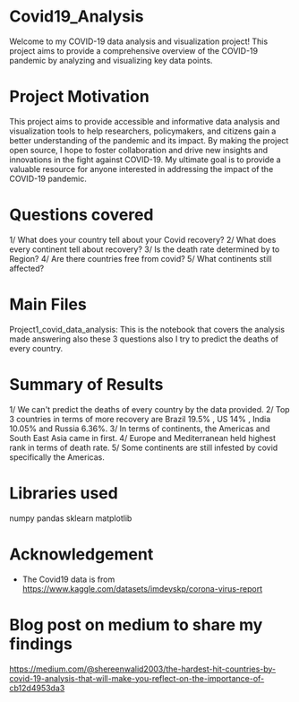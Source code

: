 # Covid19_Analysis
Welcome to my COVID-19 data analysis and visualization project! 
This project aims to provide a comprehensive overview of the COVID-19 pandemic by analyzing and visualizing key data points.

# Project Motivation
This project aims to provide accessible and informative data analysis and visualization tools to help researchers, policymakers, and citizens gain a better understanding of the pandemic and its impact. 
By making the project open source, I hope to foster collaboration and drive new insights and innovations in the fight against COVID-19. 
My ultimate goal is to provide a valuable resource for anyone interested in addressing the impact of the COVID-19 pandemic.

# Questions covered
1/ What does your country tell about your Covid recovery?
2/ What does every continent tell about recovery?
3/ Is the death rate determined by to Region?
4/ Are there countries free from covid?
5/ What continents still affected?

# Main Files
Project1_covid_data_analysis: 
This is the notebook that covers the analysis made answering also these 3 questions also I try to predict the deaths of every country.

# Summary of Results
1/ We can't predict the deaths of every country by the data provided.
2/ Top 3 countries in terms of more recovery are Brazil 19.5% , US 14% , India 10.05% and Russia 6.36%.
3/ In terms of continents, the Americas and South East Asia came in first.
4/ Europe and Mediterranean held highest rank in terms of death rate.
5/ Some continents are still infested by covid specifically the Americas.

# Libraries used
numpy
pandas
sklearn
matplotlib

# Acknowledgement
- The Covid19 data is from https://www.kaggle.com/datasets/imdevskp/corona-virus-report
  
# Blog post on medium to share my findings
https://medium.com/@shereenwalid2003/the-hardest-hit-countries-by-covid-19-analysis-that-will-make-you-reflect-on-the-importance-of-cb12d4953da3
